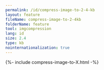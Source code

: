 ```yaml
---
permalink: /id/compress-image-to-2-4-kb
layout: feature
fileName: compress-image-to-2-4kb
folderName: feature
tool: imgcompression
lang: id
size: 2.4
type: kb
nointernationalization: true
---
```

{%- include compress-image-to-X.html -%}
      